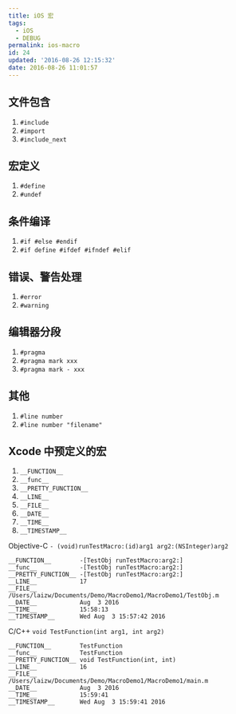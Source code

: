 ```yaml
---
title: iOS 宏
tags:
  - iOS
  - DEBUG
permalink: ios-macro
id: 24
updated: '2016-08-26 12:15:32'
date: 2016-08-26 11:01:57
---
```


## 文件包含

1. `#include`
2. `#import`
3. `#include_next`

## 宏定义

1. `#define`
2. `#undef`

## 条件编译

1. `#if #else #endif`
2. `#if define #ifdef #ifndef #elif`

## 错误、警告处理

1. `#error`
2. `#warning`

## 编辑器分段

1. `#pragma`
2. `#pragma mark xxx`
3. `#pragma mark - xxx`

## 其他

1. `#line number`
2. `#line number "filename"`

## Xcode 中预定义的宏

1. `__FUNCTION__`
2. `__func__`
3. `__PRETTY_FUNCTION__`
4. `__LINE__`
5. `__FILE__`
6. `__DATE__`
7. `__TIME__`
8. `__TIMESTAMP__`

Objective-C `- (void)runTestMacro:(id)arg1 arg2:(NSInteger)arg2`

```shell
__FUNCTION__        -[TestObj runTestMacro:arg2:]
__func__            -[TestObj runTestMacro:arg2:]
__PRETTY_FUNCTION__ -[TestObj runTestMacro:arg2:]
__LINE__            17
__FILE__            /Users/laizw/Documents/Demo/MacroDemo1/MacroDemo1/TestObj.m
__DATE__            Aug  3 2016
__TIME__            15:58:13
__TIMESTAMP__       Wed Aug  3 15:57:42 2016

```

C/C++ `void TestFunction(int arg1, int arg2)`

```shell
__FUNCTION__        TestFunction
__func__            TestFunction
__PRETTY_FUNCTION__ void TestFunction(int, int)
__LINE__            16
__FILE__            /Users/laizw/Documents/Demo/MacroDemo1/MacroDemo1/main.m
__DATE__            Aug  3 2016
__TIME__            15:59:41
__TIMESTAMP__       Wed Aug  3 15:59:41 2016
```